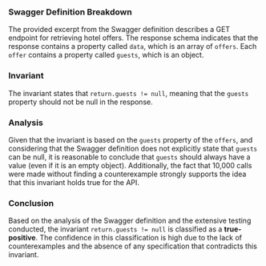 ### Swagger Definition Breakdown
The provided excerpt from the Swagger definition describes a GET endpoint for retrieving hotel offers. The response schema indicates that the response contains a property called `data`, which is an array of `offers`. Each `offer` contains a property called `guests`, which is an object. 

### Invariant
The invariant states that `return.guests != null`, meaning that the `guests` property should not be null in the response. 

### Analysis
Given that the invariant is based on the `guests` property of the `offers`, and considering that the Swagger definition does not explicitly state that `guests` can be null, it is reasonable to conclude that `guests` should always have a value (even if it is an empty object). Additionally, the fact that 10,000 calls were made without finding a counterexample strongly supports the idea that this invariant holds true for the API. 

### Conclusion
Based on the analysis of the Swagger definition and the extensive testing conducted, the invariant `return.guests != null` is classified as a **true-positive**. The confidence in this classification is high due to the lack of counterexamples and the absence of any specification that contradicts this invariant.
